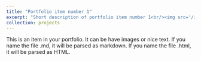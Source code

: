 ```yaml
---
title: "Portfolio item number 1"
excerpt: "Short description of portfolio item number 1<br/><img src='/images/cvc_sys_design.png'>"
collection: projects
---
```


This is an item in your portfolio. It can be have images or nice text. If you name the file .md, it will be parsed as markdown. If you name the file .html, it will be parsed as HTML. 

